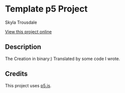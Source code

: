 # Template p5 Project

Skyla Trousdale 

[View this project online]([https://browneyegirl.github.io/cart211/binary-art/])

## Description

The Creation in binary:) Translated by some code I wrote. 

## Credits

This project uses [p5.js](https://p5js.org).
